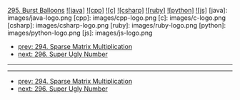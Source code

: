 [295. Burst Balloons](https://leetcode.com/problems/burst-balloons/)
[![java]](https://github.com/leetcode-study-group/leetcode-java-solutions/blob/master/295-burst-balloons.md)
[![cpp]](https://github.com/leetcode-study-group/leetcode-cpp-solutions/blob/master/295-burst-balloons.md)
[![c]](https://github.com/leetcode-study-group/leetcode-c-solutions/blob/master/295-burst-balloons.md)
[![csharp]](https://github.com/leetcode-study-group/leetcode-csharp-solutions/blob/master/295-burst-balloons.md)
[![ruby]](https://github.com/leetcode-study-group/leetcode-ruby-solutions/blob/master/295-burst-balloons.md)
[![python]](https://github.com/leetcode-study-group/leetcode-python-solutions/blob/master/295-burst-balloons.md)
[![js]](https://github.com/leetcode-study-group/leetcode-js-solutions/blob/master/295-burst-balloons.md)
[java]: images/java-logo.png
[cpp]: images/cpp-logo.png
[c]: images/c-logo.png
[csharp]: images/csharp-logo.png
[ruby]: images/ruby-logo.png
[python]: images/python-logo.png
[js]: images/js-logo.png

- [prev: 294. Sparse Matrix Multiplication](294-sparse-matrix-multiplication.md)
- [next: 296. Super Ugly Number](296-super-ugly-number.md)

---


---

- [prev: 294. Sparse Matrix Multiplication](294-sparse-matrix-multiplication.md)
- [next: 296. Super Ugly Number](296-super-ugly-number.md)
